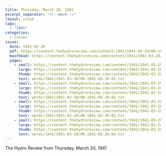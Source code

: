 ```yaml
---
title: Thursday, March 20, 1941
excerpt_separator: "<!--more-->"
layout: issue
tags:
  - "1941"
categories:
  - issues
issue:
  date: 1941-03-20
  pdf: https://content.thehydroreview.com/content/1941/1941-03-20/HR-1941-03-20.pdf
  masthead: https://content.thehydroreview.com/content/1941/1941-03-20/masthead/HR-1941-03-20.jpg
  pages:
    - small: https://content.thehydroreview.com/content/1941/1941-03-20/small/HR-1941-03-20-01.jpg
      large: https://content.thehydroreview.com/content/1941/1941-03-20/large/HR-1941-03-20-01.jpg
      thumb: https://content.thehydroreview.com/content/1941/1941-03-20/thumbnails/HR-1941-03-20-01.jpg
      text: words/1941/1941-03-20/HR-1941-03-20-01.txt
    - small: https://content.thehydroreview.com/content/1941/1941-03-20/small/HR-1941-03-20-02.jpg
      large: https://content.thehydroreview.com/content/1941/1941-03-20/large/HR-1941-03-20-02.jpg
      thumb: https://content.thehydroreview.com/content/1941/1941-03-20/thumbnails/HR-1941-03-20-02.jpg
      text: words/1941/1941-03-20/HR-1941-03-20-02.txt
    - small: https://content.thehydroreview.com/content/1941/1941-03-20/small/HR-1941-03-20-03.jpg
      large: https://content.thehydroreview.com/content/1941/1941-03-20/large/HR-1941-03-20-03.jpg
      thumb: https://content.thehydroreview.com/content/1941/1941-03-20/thumbnails/HR-1941-03-20-03.jpg
      text: words/1941/1941-03-20/HR-1941-03-20-03.txt
    - small: https://content.thehydroreview.com/content/1941/1941-03-20/small/HR-1941-03-20-04.jpg
      large: https://content.thehydroreview.com/content/1941/1941-03-20/large/HR-1941-03-20-04.jpg
      thumb: https://content.thehydroreview.com/content/1941/1941-03-20/thumbnails/HR-1941-03-20-04.jpg
      text: words/1941/1941-03-20/HR-1941-03-20-04.txt
---
```


The Hydro Review from Thursday, March 20, 1941

<!--more-->

